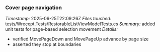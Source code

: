 ### Cover page navigation
*Timestamp:* 2025-06-25T22:09:26Z
*Files touched:* tests/Wrecept.Tests/RestorableListViewModelTests.cs
*Summary:* added unit tests for page-based selection movement
*Details:*
- verified MovePageDown and MovePageUp advance by page size
- asserted they stop at boundaries
